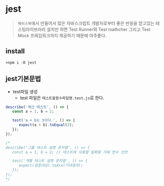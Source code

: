 # jest
> `페이스북`에서 만들어서 많은 자바스크립트 개발자로부터 좋은 반응을 얻고있는 테스팅라이브러리
설치만 하면 Test Runner와 Test mathcher 그리고 Test Mock 프레임워크까지 제공하기 때문에 아주좋다.

## install
```npm
>npm i -D jest
```
## jest기본문법
+ test파일 생성
    - test 파일은 `테스트할함수파일명.test.js`로 한다.
```js
describe('계산 테스트', () => {
   const a = 1, b = 2;

   test('a + b는 3이다.', () => {
      expect(a + b).toEqual(3);
   });
});

/*
describe('그룹 테스트 설명 문자열', () => {
   const a = 1, b = 2; // 테스트에 사용할 일회용 가짜 변수 선언

   test('개별 테스트 설명 문자열', () => {
      expect(검증대상).toXxx(기대결과);
   });
});
*/
```

